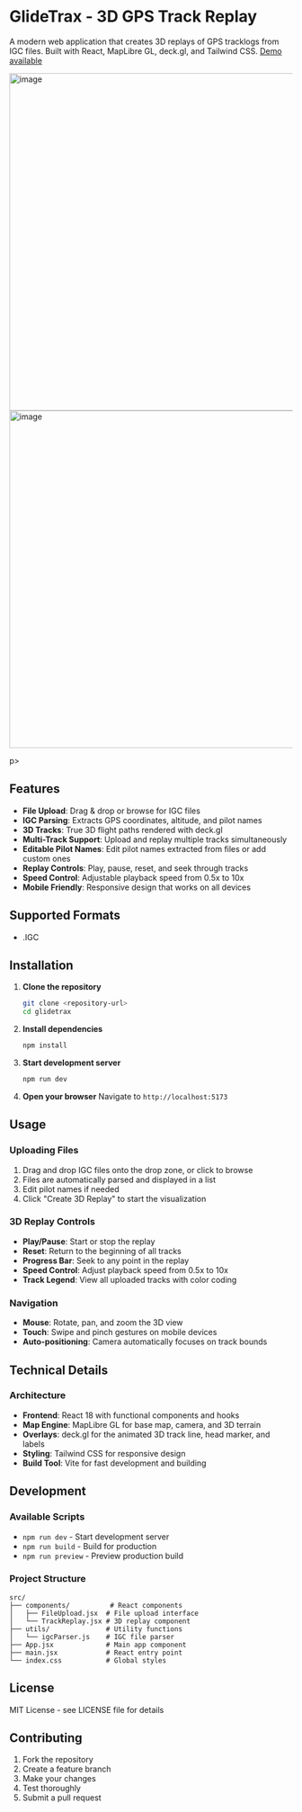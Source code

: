 # GlideTrax - 3D GPS Track Replay

A modern web application that creates 3D replays of GPS tracklogs from IGC files. Built with React, MapLibre GL, deck.gl, and Tailwind CSS.
[Demo available](https://octopus-app-7nwzz.ondigitalocean.app)
<p>
<img width="600" alt="image" src="https://github.com/user-attachments/assets/aa0237db-6b04-40f0-8898-c14d8026a97b" />
<img width="600" alt="image" src="https://github.com/user-attachments/assets/6f9f1114-4d10-4fa8-b5e3-e0cfeb2dde0d" />
</p>p>


## Features

- **File Upload**: Drag & drop or browse for IGC files
- **IGC Parsing**: Extracts GPS coordinates, altitude, and pilot names
- **3D Tracks**: True 3D flight paths rendered with deck.gl
- **Multi-Track Support**: Upload and replay multiple tracks simultaneously
- **Editable Pilot Names**: Edit pilot names extracted from files or add custom ones
- **Replay Controls**: Play, pause, reset, and seek through tracks
- **Speed Control**: Adjustable playback speed from 0.5x to 10x
- **Mobile Friendly**: Responsive design that works on all devices

## Supported Formats

- .IGC

## Installation

1. **Clone the repository**

   ```bash
   git clone <repository-url>
   cd glidetrax
   ```

2. **Install dependencies**

   ```bash
   npm install
   ```

3. **Start development server**

   ```bash
   npm run dev
   ```

4. **Open your browser**
   Navigate to `http://localhost:5173`

## Usage

### Uploading Files

1. Drag and drop IGC files onto the drop zone, or click to browse
2. Files are automatically parsed and displayed in a list
3. Edit pilot names if needed
4. Click "Create 3D Replay" to start the visualization

### 3D Replay Controls

- **Play/Pause**: Start or stop the replay
- **Reset**: Return to the beginning of all tracks
- **Progress Bar**: Seek to any point in the replay
- **Speed Control**: Adjust playback speed from 0.5x to 10x
- **Track Legend**: View all uploaded tracks with color coding

### Navigation

- **Mouse**: Rotate, pan, and zoom the 3D view
- **Touch**: Swipe and pinch gestures on mobile devices
- **Auto-positioning**: Camera automatically focuses on track bounds

## Technical Details

### Architecture

- **Frontend**: React 18 with functional components and hooks
- **Map Engine**: MapLibre GL for base map, camera, and 3D terrain
- **Overlays**: deck.gl for the animated 3D track line, head marker, and labels
- **Styling**: Tailwind CSS for responsive design
- **Build Tool**: Vite for fast development and building


## Development

### Available Scripts

- `npm run dev` - Start development server
- `npm run build` - Build for production
- `npm run preview` - Preview production build

### Project Structure

```
src/
├── components/          # React components
│   ├── FileUpload.jsx  # File upload interface
│   └── TrackReplay.jsx # 3D replay component
├── utils/              # Utility functions
│   └── igcParser.js    # IGC file parser
├── App.jsx             # Main app component
├── main.jsx            # React entry point
└── index.css           # Global styles
```

## License

MIT License - see LICENSE file for details

## Contributing

1. Fork the repository
2. Create a feature branch
3. Make your changes
4. Test thoroughly
5. Submit a pull request


